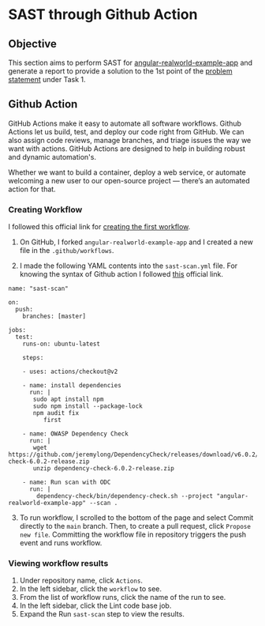 # SAST through Github Action

## Objective

This section aims to perform SAST for [angular-realworld-example-app](https://github.com/gothinkster/angular-realworld-example-app) and generate a report to provide a solution to the 1st point of the [problem statement](https://cloud-native.netlify.app/problem-statement/) under Task 1.


## Github Action

GitHub Actions make it easy to automate all software workflows. Github Actions let us build, test, and deploy our code right from GitHub. We can also assign code reviews, manage branches, and triage issues the way we want with actions. GitHub Actions are designed to help in building robust and dynamic automation's.

Whether we want to build a container, deploy a web service, or automate welcoming a new user to our open-source project — there’s an automated action for that.

### Creating Workflow 

I followed this official link for [creating the first workflow](https://docs.github.com/en/free-pro-team@latest/actions/quickstart#next-steps).


1. On GitHub, I forked ``angular-realworld-example-app`` and I created a new file in the `.github/workflows`.

2. I made the following YAML contents into the `sast-scan.yml` file. For knowing the syntax of Github action I followed [this](https://docs.github.com/en/free-pro-team@latest/actions/reference/workflow-syntax-for-github-actions#jobs) official link.
```
name: "sast-scan"

on:
  push:
    branches: [master]

jobs:
  test:
    runs-on: ubuntu-latest
    
    steps:
    
    - uses: actions/checkout@v2
      
    - name: install dependencies
      run: | 
       sudo apt install npm
       sudo npm install --package-lock
       npm audit fix
          first 
     
    - name: OWASP Dependency Check
      run: |
       wget https://github.com/jeremylong/DependencyCheck/releases/download/v6.0.2/dependency-check-6.0.2-release.zip
       unzip dependency-check-6.0.2-release.zip
  
    - name: Run scan with ODC
      run: |
        dependency-check/bin/dependency-check.sh --project "angular-realworld-example-app" --scan .
```

3. To run workflow, I scrolled to the bottom of the page and select Commit directly to the `main` branch. Then, to create a pull request, click `Propose new file`. Committing the workflow file in repository triggers the push event and runs workflow.

### Viewing workflow results

1. Under repository name, click `Actions`. 
2. In the left sidebar, click the `workflow` to see. 
3. From the list of workflow runs, click the name of the run to see. 
4. In the left sidebar, click the Lint code base job. 
5. Expand the Run `sast-scan` step to view the results. 



